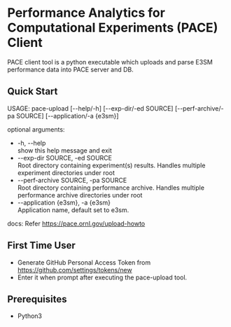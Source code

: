 Performance Analytics for Computational Experiments (PACE) Client
================================================================================

PACE client tool is a python executable which uploads and parse E3SM performance data 
into PACE server and DB.


Quick Start
--------------------------------------------------------------------------------
USAGE: pace-upload [--help/-h] [--exp-dir/-ed SOURCE] [--perf-archive/-pa SOURCE] [--application/-a {e3sm}]

optional arguments:
  * -h, --help            
       show this help message and exit
  * --exp-dir SOURCE, -ed SOURCE                 
       Root directory containing experiment(s) results. Handles multiple experiment directories under root
  * --perf-archive SOURCE, -pa SOURCE                     
       Root directory containing performance archive. Handles multiple performance archive directories under root
  * --application {e3sm}, -a {e3sm}                   
       Application name, default set to e3sm.

docs: Refer https://pace.ornl.gov/upload-howto


First Time User
--------------------------------------------------------------------------------
* Generate GitHub Personal Access Token from https://github.com/settings/tokens/new
* Enter it when prompt after executing the pace-upload tool.

Prerequisites
--------------------------------------------------------------------------------
* Python3

